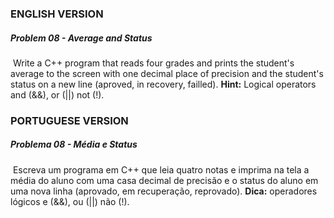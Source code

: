 ### ENGLISH VERSION

##### Problem 08 - Average and Status

​		Write a C++ program that reads four grades and prints the student's average to the screen with one decimal place of precision and the student's status on a new line (aproved, in recovery, failled). **Hint:** Logical operators and (&&), or (||) not (!).





### PORTUGUESE VERSION

##### Problema 08 - Média e Status

​		Escreva um programa em C++ que leia quatro notas e imprima na tela a média do aluno com uma casa decimal de precisão e o status do aluno em uma nova linha (aprovado, em recuperação, reprovado). **Dica:** operadores lógicos e (&&), ou (||) não (!).